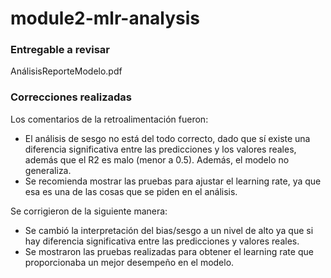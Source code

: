 # module2-mlr-analysis

### **Entregable a revisar**

AnálisisReporteModelo.pdf

### **Correcciones realizadas**

Los comentarios de la retroalimentación fueron:
* El análisis de sesgo no está del todo correcto, dado que sí existe una diferencia significativa entre las predicciones y los valores reales, además que el R2 es malo (menor a 0.5). Además, el modelo no generaliza.
* Se recomienda mostrar las pruebas para ajustar el learning rate, ya que esa es una de las cosas que se piden en el análisis.

Se corrigieron de la siguiente manera:
* Se cambió la interpretación del bias/sesgo a un nivel de alto ya que si hay diferencia significativa entre las predicciones y valores reales.
* Se mostraron las pruebas realizadas para obtener el learning rate que proporcionaba un mejor desempeño en el modelo.
